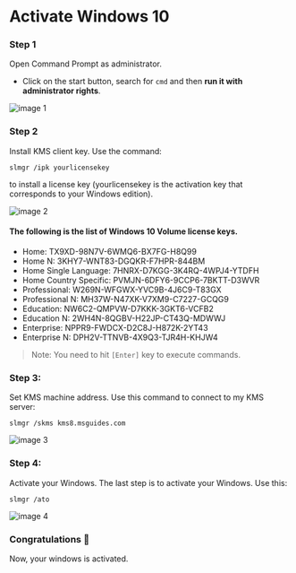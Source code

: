 # Activate Windows 10

### Step 1

Open Command Prompt as administrator.
- Click on the start button, search for `cmd` and then **run it with administrator rights**.

![image 1](https://github.com/resourcesfree/free-resources/assets/60621494/c43cb9b0-5a44-401a-b17e-3e53b7143674)

### Step 2

Install KMS client key. Use the command:

```
slmgr /ipk yourlicensekey
```

to install a license key (yourlicensekey is the activation key that corresponds to your Windows edition).

![image 2](https://github.com/resourcesfree/free-resources/assets/60621494/72e7a73d-2a86-4a12-8282-2f87a3c81548)

#### The following is the list of Windows 10 Volume license keys.

- Home: TX9XD-98N7V-6WMQ6-BX7FG-H8Q99
- Home N: 3KHY7-WNT83-DGQKR-F7HPR-844BM
- Home Single Language: 7HNRX-D7KGG-3K4RQ-4WPJ4-YTDFH
- Home Country Specific: PVMJN-6DFY6-9CCP6-7BKTT-D3WVR
- Professional: W269N-WFGWX-YVC9B-4J6C9-T83GX
- Professional N: MH37W-N47XK-V7XM9-C7227-GCQG9
- Education: NW6C2-QMPVW-D7KKK-3GKT6-VCFB2
- Education N: 2WH4N-8QGBV-H22JP-CT43Q-MDWWJ
- Enterprise: NPPR9-FWDCX-D2C8J-H872K-2YT43
- Enterprise N: DPH2V-TTNVB-4X9Q3-TJR4H-KHJW4

> Note: You need to hit `[Enter]` key to execute commands.

### Step 3:

Set KMS machine address. Use this command to connect to my KMS server:

```
slmgr /skms kms8.msguides.com
```

![image 3](https://github.com/resourcesfree/free-resources/assets/60621494/3ede8d10-51b0-4641-9bff-768efc104bf8)

### Step 4:

Activate your Windows. The last step is to activate your Windows. Use this:

```
slmgr /ato
```

![image 4](https://github.com/resourcesfree/free-resources/assets/60621494/fd906918-ff7d-4af4-b5f8-a9bca601b06a)

### Congratulations 🎉

Now, your windows is activated.
